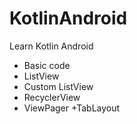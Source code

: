 # KotlinAndroid
Learn Kotlin Android
- Basic code
- ListView
- Custom ListView
- RecyclerView
- ViewPager +TabLayout
